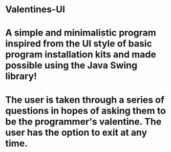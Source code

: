 # Valentines-UI
#
# A simple and minimalistic program inspired from the UI style of basic program installation kits and made possible using the Java Swing library!
# The user is taken through a series of questions in hopes of asking them to be the programmer's valentine. The user has the option to exit at any time. 
